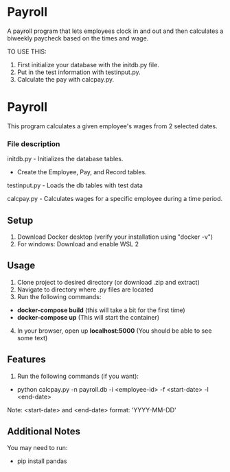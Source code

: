 # Payroll
A payroll program that lets employees clock in and out and then calculates a biweekly paycheck based on the times and wage.

TO USE THIS:
1. First initialize your database with the initdb.py file.
2. Put in the test information with testinput.py.
3. Calculate the pay with calcpay.py.

# Payroll

This program calculates a given employee's wages from 2 selected dates.

### File description
initdb.py - Initializes the database tables.
 - Create the Employee, Pay, and Record tables.

testinput.py - Loads the db tables with test data

calcpay.py - Calculates wages for a specific employee during a time period.

## Setup
1. Download Docker desktop (verify your installation using "docker -v")
2. For windows: Download and enable WSL 2 

## Usage
1. Clone project to desired directory (or download .zip and extract)
2. Navigate to directory where .py files are located
3. Run the following commands:
  - **docker-compose build** (this will take a bit for the first time)
  - **docker-compose up** (This will start the container)
4. In your browser, open up **localhost:5000** (You should be able to see some text)

## Features
1. Run the following commands (if you want):
  - python calcpay.py -n payroll.db -i \<employee-id\> -f \<start-date\> -l \<end-date\>
  
Note: \<start-date\> and \<end-date\> format: 'YYYY-MM-DD'

## Additional Notes

You may need to run: 

- pip install pandas
